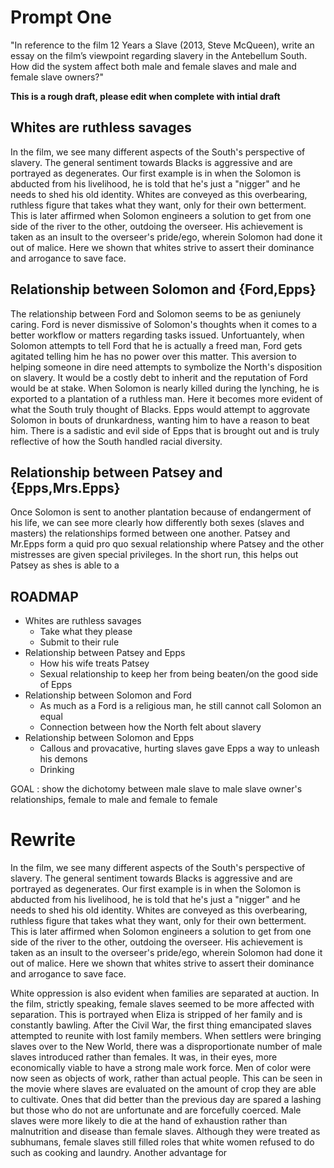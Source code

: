 # Prompt One

"In reference to the film 12 Years a Slave (2013, Steve McQueen), write an essay on the film’s viewpoint regarding slavery in the Antebellum South.  How did the system affect both male and female slaves and male and female slave owners?"

**This is a rough draft, please edit when complete with intial draft**

## Whites are ruthless savages

In the film, we see many different aspects of the South's perspective of slavery. The general sentiment towards Blacks is aggressive and are portrayed as degenerates. Our first example is in when the Solomon is abducted from his livelihood, he is told that he's just a "nigger" and he needs to shed his old identity. Whites are conveyed as this overbearing, ruthless figure that takes what they want, only for their own betterment. This is later affirmed when Solomon engineers a solution to get from one side of the river to the other, outdoing the overseer. His achievement is taken as an insult to the overseer's pride/ego, wherein Solomon had done it out of malice. Here we shown that whites strive to assert their dominance and arrogance to save face.

## Relationship between Solomon and {Ford,Epps}

The relationship between Ford and Solomon seems to be as geniunely caring. Ford is never dismissive of Solomon's thoughts when it comes to a better workflow or matters regarding tasks issued. Unfortuantely, when Solomon attempts to tell Ford that he is actually a freed man, Ford gets agitated telling him he has no power over this matter. This aversion to helping someone in dire need attempts to symbolize the North's  disposition on slavery. It would be a costly debt to inherit and the reputation of Ford would be at stake. When Solomon is nearly killed during the lynching, he is exported to a plantation of a ruthless man. Here it becomes more evident of what the South truly thought of Blacks. Epps would attempt to aggrovate Solomon in bouts of drunkardness, wanting him to have a reason to beat him. There is a sadistic and evil side of Epps that is brought out and is truly reflective of how the South handled racial diversity.

## Relationship between Patsey and {Epps,Mrs.Epps}

Once Solomon is sent to another plantation because of endangerment of his life, we can see more clearly how differently both sexes (slaves and masters) the relationships formed between one another. Patsey and Mr.Epps form a quid pro quo sexual relationship where Patsey and the other mistresses are given special privileges. In the short run, this helps out Patsey as shes is able to a

## ROADMAP

- Whites are ruthless savages
	- Take what they please
	- Submit to their rule
- Relationship between Patsey and Epps
	- How his wife treats Patsey
	- Sexual relationship to keep her from being beaten/on the good side of Epps
- Relationship between Solomon and Ford
	- As much as a Ford is a religious man, he still cannot call Solomon an equal
	- Connection between how the North felt about slavery
- Relationship between Solomon and Epps
	- Callous and provacative, hurting slaves gave Epps a way to unleash his demons
	- Drinking

GOAL : show the dichotomy between male slave to male slave owner's relationships, female to male and female to female

# Rewrite

In the film, we see many different aspects of the South's perspective of slavery. The general sentiment towards Blacks is aggressive and are portrayed as degenerates. Our first example is in when the Solomon is abducted from his livelihood, he is told that he's just a "nigger" and he needs to shed his old identity. Whites are conveyed as this overbearing, ruthless figure that takes what they want, only for their own betterment. This is later affirmed when Solomon engineers a solution to get from one side of the river to the other, outdoing the overseer. His achievement is taken as an insult to the overseer's pride/ego, wherein Solomon had done it out of malice. Here we shown that whites strive to assert their dominance and arrogance to save face. 

White oppression is also evident when families are separated at auction. In the film, strictly speaking, female slaves seemed to be more affected with separation. This is portrayed when Eliza is stripped of her family and is constantly bawling. After the Civil War, the first thing emancipated slaves attempted to reunite with lost family members. When settlers were bringing slaves over to the New World, there was a disproportionate number of male slaves introduced rather than females. It was, in their eyes, more  economically viable to have a strong male work force. Men of color were now seen as objects of work, rather than actual people. This can be seen in the movie where slaves are evaluated on the amount of crop they are able to cultivate. Ones that did better than the previous day are spared a lashing but those who do not are unfortunate and are forcefully coerced. Male slaves were more likely to die at the hand of exhaustion rather than malnutrition and disease than female slaves. Although they were treated as subhumans, female slaves still filled roles that white women refused to do such as cooking and laundry. Another advantage for
